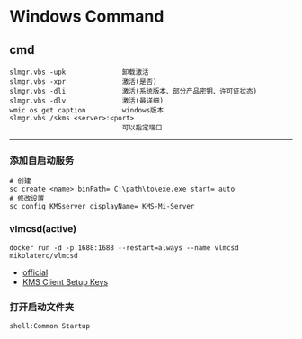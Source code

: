 Windows Command
===============

cmd
---

    slmgr.vbs -upk              卸载激活
    slmgr.vbs -xpr              激活(是否)
    slmgr.vbs -dli              激活(系统版本、部分产品密钥、许可证状态)
    slmgr.vbs -dlv              激活(最详细)
    wmic os get caption         windows版本
    slmgr.vbs /skms <server>:<port>
                                可以指定端口

---

### 添加自启动服务

    # 创建
    sc create <name> binPath= C:\path\to\exe.exe start= auto
    # 修改设置
    sc config KMSserver displayName= KMS-Mi-Server

### vlmcsd(active)

    docker run -d -p 1688:1688 --restart=always --name vlmcsd mikolatero/vlmcsd

- [official](http://wind4.github.io/vlmcsd/)
- [KMS Client Setup Keys](https://docs.microsoft.com/zh-cn/previous-versions/windows/it-pro/windows-server-2012-R2-and-2012/jj612867(v=ws.11))

### 打开启动文件夹

    shell:Common Startup
